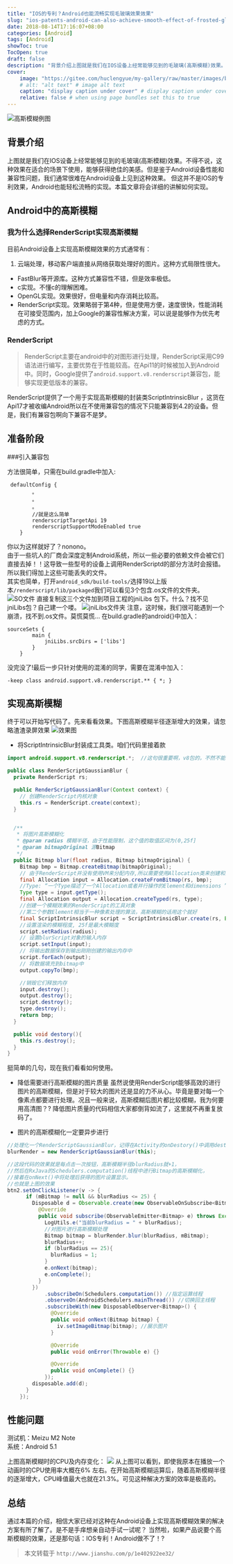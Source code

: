 ```yaml
---
title: "IOS的专利？Android也能流畅实现毛玻璃效果效果"
slug: "ios-patents-android-can-also-achieve-smooth-effect-of-frosted-glass"
date: 2018-08-14T17:16:07+08:00
categories: [Android]
tags: [Android]
showToc: true
TocOpen: true
draft: false
description: "背景介绍上图就是我们在IOS设备上经常能够见到的毛玻璃(高斯模糊)效果。不得不说，这种效果在适合的场景下使用，能够获得绝佳的美感。但是鉴于"
cover: 
    image: "https://gitee.com/huclengyue/my-gallery/raw/master/images/blog/1646726843423e828301e9bb83ebb14e1396324167.png"
    # alt: "alt text" # image alt text
    caption: "display caption under cover" # display caption under cover
    relative: false # when using page bundles set this to true
---
```

                
![高斯模糊例图](https://gitee.com/huclengyue/my-gallery/raw/master/images/blog/1646726843423e828301e9bb83ebb14e1396324167.png)
## 背景介绍
上图就是我们在IOS设备上经常能够见到的毛玻璃(高斯模糊)效果。不得不说，这种效果在适合的场景下使用，能够获得绝佳的美感。但是鉴于Android设备性能和兼容性问题，我们通常很难在Android设备上见到这种效果。
但这并不是IOS的专利效果，Android也能轻松流畅的实现。本篇文章将会详细的讲解如何实现。

## Android中的高斯模糊
### 我为什么选择RenderScript实现高斯模糊
目前Android设备上实现高斯模糊效果的方式通常有：    

1. 云端处理，移动客户端直接从网络获取处理好的图片。这种方式局限性很大。
- FastBlur等开源库。这种方式兼容性不错，但是效率极低。
- c实现。不懂c的理解困难。
- OpenGL实现。效果很好，但电量和内存消耗比较高。
- RenderScript实现。效果略弱于第4种，但是使用方便，速度很快，性能消耗在可接受范围内，加上Google的兼容性解决方案，可以说是能够作为优先考虑的方式。
### RenderScript
> RenderScript主要在android中的对图形进行处理，RenderScript采用C99语法进行编写，主要优势在于性能较高。在Api11的时候被加入到Android中。同时，Google提供了`android.support.v8.renderscript`兼容包，能够实现更低版本的兼容。 

RenderScript提供了一个用于实现高斯模糊的封装类ScriptIntrinsicBlur ，这货在Api17才被收编Android所以在不使用兼容包的情况下只能兼容到4.2的设备。但是，我们有兼容包啊向下兼容不是梦。

## 准备阶段

###引入兼容包

方法很简单，只需在build.gradle中加入:
```
 defaultConfig {
        。
        。
        。
        //就是这么简单
        renderscriptTargetApi 19
        renderscriptSupportModeEnabled true
    }
```
你以为这样就好了？nonono。  
由于一些坑人的厂商会深度定制Android系统，所以一些必要的依赖文件会被它们直接去掉！！这导致一些型号的设备上调用RenderScriptd的部分方法时会报错。所以我们得加上这些可能丢失的文件。  
其实也简单，打开`android_sdk/build-tools/`选择19以上版本`/renderscript/lib/packaged`我们可以看见3个包含.os文件的文件夹。
![SO文件](https://gitee.com/huclengyue/my-gallery/raw/master/images/blog/16467268440385c5249ec1623416297fc054bef4e0.png)
直接复制这三个文件加到项目工程的jniLibs 包下。什么？找不见jniLibs包？自己建一个喽。
![jniLibs文件夹](https://gitee.com/huclengyue/my-gallery/raw/master/images/blog/164672684444382d27bba64fe05e3d052ff27fa4b6.png)
注意，这时候，我们很可能遇到一个崩溃，找不到.os文件。莫慌莫慌...
在build.gradle的android{}中加入：
```
sourceSets {
        main {
            jniLibs.srcDirs = ['libs']
        }
    }
```
没完没了!最后一步只针对使用的混淆的同学，需要在混淆中加入：
```
-keep class android.support.v8.renderscript.** { *; }
```
## 实现高斯模糊
终于可以开始写代码了。先来看看效果。下图高斯模糊半径逐渐增大的效果，请忽略渣渣录屏效果
![效果图](https://gitee.com/huclengyue/my-gallery/raw/master/images/blog/1646726844970d7f64768e2a9b60a5fbea888cd96a.gif)
- 将ScriptIntrinsicBlur封装成工具类。咱们代码里接着款
```java
import android.support.v8.renderscript.*;  //这句很重要啊，v8包的，不然不能向下兼容啊。

public class RenderScriptGaussianBlur {
  private RenderScript rs;

  public RenderScriptGaussianBlur(Context context) {
    // 创建RenderScript内核对象
    this.rs = RenderScript.create(context);
  }


  /**
   * 将图片高斯模糊化
   * @param radius 模糊半径，由于性能限制，这个值的取值区间为(0,25f]
   * @param bitmapOriginal 源Bitmap
   */
  public Bitmap blur(float radius, Bitmap bitmapOriginal) {
    Bitmap bmp = Bitmap.createBitmap(bitmapOriginal);
    // 由于RenderScript并没有使用VM来分配内存,所以需要使用Allocation类来创建和分配内存空间。
    final Allocation input = Allocation.createFromBitmap(rs, bmp);
    //Type: “一个Type描述了一个Allocation或者并行操作的Element和dimensions ”
    Type type = input.getType();
    final Allocation output = Allocation.createTyped(rs, type);
    //创建一个模糊效果的RenderScript的工具对象
    //第二个参数Element相当于一种像素处理的算法，高斯模糊的话用这个就好
    final ScriptIntrinsicBlur script = ScriptIntrinsicBlur.create(rs, Element.U8_4(rs));
    //设置渲染的模糊程度, 25f是最大模糊度
    script.setRadius(radius);
    // 设置blurScript对象的输入内存
    script.setInput(input);
    // 将输出数据保存到输出刚刚创建的输出内存中
    script.forEach(output);
    // 将数据填充到bitmap中
    output.copyTo(bmp);

    //销毁它们释放内存
    input.destroy();
    output.destroy();
    script.destroy();
    type.destroy();
    return bmp;
  }

  public void destory(){
    this.rs.destroy();
  }
}
```
挺简单的几句，现在我们看看如何使用。

- 降低需要进行高斯模糊的图片质量
虽然说使用RenderScript能够高效的进行图片的高斯模糊，但是对于较大的图片还是显的力不从心。毕竟是要对每一个像素点都要进行处理。况且一般来说，高斯模糊后图片都比较模糊，我为何要用高清图？?
降低图片质量的代码相信大家都倒背如流了，这里就不再重复放码了。

- 图片的高斯模糊化一定要异步进行
```java
//处理化一个RenderScriptGaussianBlur，记得在Activity的onDestory()中调用destroy()释放内存
blurRender = new RenderScriptGaussianBlur(this);

//这段代码的效果就是每点击一次按钮，高斯模糊半径blurRadius就+1，
//然后在RxJava的Schedulers.computation()线程中进行Bitmap的高斯模糊化，
//接着在onNext()中将处理后获得的图片设置显示。
//也就是上图的效果
btn2.setOnClickListener(v -> {
      if (mBitmap != null && blurRadius <= 25) {
        Disposable d = Observable.create(new ObservableOnSubscribe<Bitmap>() {
          @Override
          public void subscribe(ObservableEmitter<Bitmap> e) throws Exception {
            LogUtils.e("当前blurRadius = " + blurRadius);
            //对图片进行高斯模糊处理
            Bitmap bitmap = blurRender.blur(blurRadius, mBitmap);
            blurRadius++;
            if (blurRadius == 25){
              blurRadius = 1;
            }
            e.onNext(bitmap);
            e.onComplete();
          }
        })
            .subscribeOn(Schedulers.computation()) //指定运算线程
            .observeOn(AndroidSchedulers.mainThread()) //切换回主线程
            .subscribeWith(new DisposableObserver<Bitmap>() {
              @Override
              public void onNext(Bitmap bitmap) {
                iv.setImageBitmap(bitmap); //展示图片
              }

              @Override
              public void onError(Throwable e) {}

              @Override
              public void onComplete() {}
            });
        disposable.add(d);
      }
    });
```
## 性能问题

测试机：Meizu M2 Note  
系统：Android 5.1

上图高斯模糊时的CPU及内存变化：
![](https://gitee.com/huclengyue/my-gallery/raw/master/images/blog/16467268467126ead393248ac9962bfc9da7f68709.gif)
从上图可以看到，即使我原本在播放一个动画时的CPU使用率大概在6% 左右。在开始高斯模糊运算后，随着高斯模糊半径的逐渐增大，CPU峰值最大也就在21.3%。可见这种解决方案的效率是极高的。

## 总结
通过本篇的介绍，相信大家已经对这种在Android设备上实现高斯模糊效果的解决方案有所了解了。是不是手痒想亲自动手试一试呢？
当然啦，如果产品说要个高斯模糊的效果，还是那句话：IOS专利！Android做不了！?

> 本文转载于 `http://www.jianshu.com/p/1e402922ee32/`
